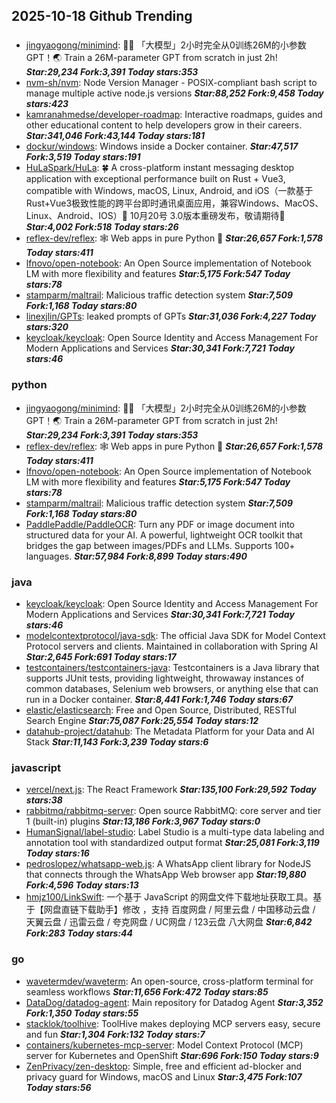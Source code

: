 ## 2025-10-18 Github Trending

### 
* [jingyaogong/minimind](https://github.com/jingyaogong/minimind): 🚀🚀 「大模型」2小时完全从0训练26M的小参数GPT！🌏 Train a 26M-parameter GPT from scratch in just 2h! ***Star:29,234 Fork:3,391 Today stars:353***
* [nvm-sh/nvm](https://github.com/nvm-sh/nvm): Node Version Manager - POSIX-compliant bash script to manage multiple active node.js versions ***Star:88,252 Fork:9,458 Today stars:423***
* [kamranahmedse/developer-roadmap](https://github.com/kamranahmedse/developer-roadmap): Interactive roadmaps, guides and other educational content to help developers grow in their careers. ***Star:341,046 Fork:43,144 Today stars:181***
* [dockur/windows](https://github.com/dockur/windows): Windows inside a Docker container. ***Star:47,517 Fork:3,519 Today stars:191***
* [HuLaSpark/HuLa](https://github.com/HuLaSpark/HuLa): 🍀 A cross-platform instant messaging desktop application with exceptional performance built on Rust + Vue3, compatible with Windows, macOS, Linux, Android, and iOS（一款基于Rust+Vue3极致性能的跨平台即时通讯桌面应用，兼容Windows、MacOS、Linux、Android、IOS）🎉 10月20号 3.0版本重磅发布，敬请期待🎉 ***Star:4,002 Fork:518 Today stars:26***
* [reflex-dev/reflex](https://github.com/reflex-dev/reflex): 🕸️ Web apps in pure Python 🐍 ***Star:26,657 Fork:1,578 Today stars:411***
* [lfnovo/open-notebook](https://github.com/lfnovo/open-notebook): An Open Source implementation of Notebook LM with more flexibility and features ***Star:5,175 Fork:547 Today stars:78***
* [stamparm/maltrail](https://github.com/stamparm/maltrail): Malicious traffic detection system ***Star:7,509 Fork:1,168 Today stars:80***
* [linexjlin/GPTs](https://github.com/linexjlin/GPTs): leaked prompts of GPTs ***Star:31,036 Fork:4,227 Today stars:320***
* [keycloak/keycloak](https://github.com/keycloak/keycloak): Open Source Identity and Access Management For Modern Applications and Services ***Star:30,341 Fork:7,721 Today stars:46***

### python
* [jingyaogong/minimind](https://github.com/jingyaogong/minimind): 🚀🚀 「大模型」2小时完全从0训练26M的小参数GPT！🌏 Train a 26M-parameter GPT from scratch in just 2h! ***Star:29,234 Fork:3,391 Today stars:353***
* [reflex-dev/reflex](https://github.com/reflex-dev/reflex): 🕸️ Web apps in pure Python 🐍 ***Star:26,657 Fork:1,578 Today stars:411***
* [lfnovo/open-notebook](https://github.com/lfnovo/open-notebook): An Open Source implementation of Notebook LM with more flexibility and features ***Star:5,175 Fork:547 Today stars:78***
* [stamparm/maltrail](https://github.com/stamparm/maltrail): Malicious traffic detection system ***Star:7,509 Fork:1,168 Today stars:80***
* [PaddlePaddle/PaddleOCR](https://github.com/PaddlePaddle/PaddleOCR): Turn any PDF or image document into structured data for your AI. A powerful, lightweight OCR toolkit that bridges the gap between images/PDFs and LLMs. Supports 100+ languages. ***Star:57,984 Fork:8,899 Today stars:490***

### java
* [keycloak/keycloak](https://github.com/keycloak/keycloak): Open Source Identity and Access Management For Modern Applications and Services ***Star:30,341 Fork:7,721 Today stars:46***
* [modelcontextprotocol/java-sdk](https://github.com/modelcontextprotocol/java-sdk): The official Java SDK for Model Context Protocol servers and clients. Maintained in collaboration with Spring AI ***Star:2,645 Fork:691 Today stars:17***
* [testcontainers/testcontainers-java](https://github.com/testcontainers/testcontainers-java): Testcontainers is a Java library that supports JUnit tests, providing lightweight, throwaway instances of common databases, Selenium web browsers, or anything else that can run in a Docker container. ***Star:8,441 Fork:1,746 Today stars:67***
* [elastic/elasticsearch](https://github.com/elastic/elasticsearch): Free and Open Source, Distributed, RESTful Search Engine ***Star:75,087 Fork:25,554 Today stars:12***
* [datahub-project/datahub](https://github.com/datahub-project/datahub): The Metadata Platform for your Data and AI Stack ***Star:11,143 Fork:3,239 Today stars:6***

### javascript
* [vercel/next.js](https://github.com/vercel/next.js): The React Framework ***Star:135,100 Fork:29,592 Today stars:38***
* [rabbitmq/rabbitmq-server](https://github.com/rabbitmq/rabbitmq-server): Open source RabbitMQ: core server and tier 1 (built-in) plugins ***Star:13,186 Fork:3,967 Today stars:0***
* [HumanSignal/label-studio](https://github.com/HumanSignal/label-studio): Label Studio is a multi-type data labeling and annotation tool with standardized output format ***Star:25,081 Fork:3,119 Today stars:16***
* [pedroslopez/whatsapp-web.js](https://github.com/pedroslopez/whatsapp-web.js): A WhatsApp client library for NodeJS that connects through the WhatsApp Web browser app ***Star:19,880 Fork:4,596 Today stars:13***
* [hmjz100/LinkSwift](https://github.com/hmjz100/LinkSwift): 一个基于 JavaScript 的网盘文件下载地址获取工具。基于【网盘直链下载助手】修改 ，支持 百度网盘 / 阿里云盘 / 中国移动云盘 / 天翼云盘 / 迅雷云盘 / 夸克网盘 / UC网盘 / 123云盘 八大网盘 ***Star:6,842 Fork:283 Today stars:44***

### go
* [wavetermdev/waveterm](https://github.com/wavetermdev/waveterm): An open-source, cross-platform terminal for seamless workflows ***Star:11,656 Fork:472 Today stars:85***
* [DataDog/datadog-agent](https://github.com/DataDog/datadog-agent): Main repository for Datadog Agent ***Star:3,352 Fork:1,350 Today stars:55***
* [stacklok/toolhive](https://github.com/stacklok/toolhive): ToolHive makes deploying MCP servers easy, secure and fun ***Star:1,304 Fork:132 Today stars:7***
* [containers/kubernetes-mcp-server](https://github.com/containers/kubernetes-mcp-server): Model Context Protocol (MCP) server for Kubernetes and OpenShift ***Star:696 Fork:150 Today stars:9***
* [ZenPrivacy/zen-desktop](https://github.com/ZenPrivacy/zen-desktop): Simple, free and efficient ad-blocker and privacy guard for Windows, macOS and Linux ***Star:3,475 Fork:107 Today stars:56***

